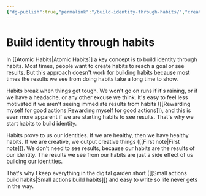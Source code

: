 ```yaml
---
{"dg-publish":true,"permalink":"/build-identity-through-habits/","created":"2024-01-01T21:42:46.707+09:00","updated":"2024-01-01T21:50:13.174+09:00"}
---
```


# Build identity through habits

In [[Atomic Habits\|Atomic Habits]] a key concept is to build identity through habits. Most times, people want to create habits to reach a goal or see results. But this approach doesn't work for building habits because most times the results we see from doing habits take a long time to show.

Habits break when things get tough. We won't go on runs if it's raining, or if we have a headache, or any other excuse we think. It's easy to feel less motivated if we aren't seeing immediate results from habits ([[Rewarding myself for good actions\|Rewarding myself for good actions]]), and this is even more apparent if we are starting habits to see results. That's why we start habits to build identity.

Habits prove to us our identities. If we are healthy, then we have healthy habits. If we are creative, we output creative things ([[First note\|First note]]). We don't need to see results, because our habits are the results of our identity. The results we see from our habits are just a side effect of us building our identities.

That's why I keep everything in the digital garden short ([[Small actions build habits\|Small actions build habits]]) and easy to write so life never gets in the way.
